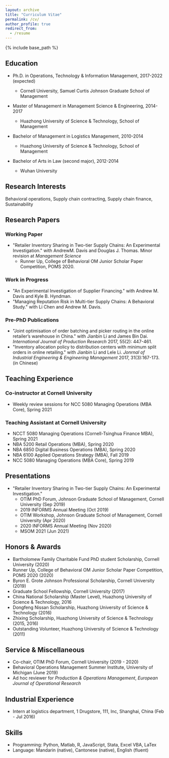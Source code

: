 ```yaml
---
layout: archive
title: "Curriculum Vitae"
permalink: /cv/
author_profile: true
redirect_from:
  - /resume
---
```


{% include base_path %}

## Education
* Ph.D. in Operations, Technology & Information Management, 2017-2022 (expected)
    * Cornell University, Samuel Curtis Johnson Graduate School of Management

* Master of Management in Management Science & Engineering, 2014-2017
    * Huazhong University of Science & Technology, School of Management

* Bachelor of Management in Logistics Management, 2010-2014
    * Huazhong University of Science & Technology, School of Management
* Bachelor of Arts in Law (second major), 2012-2014
    * Wuhan University

## Research Interests
Behavioral operations, Supply chain contracting, Supply chain finance, Sustainability

## Research Papers
### Working Paper
* "Retailer Inventory Sharing in Two-tier Supply Chains:  An Experimental Investigation." with AndrewM. Davis and Douglas J. Thomas. Minor revision at *Management Science*
    * Runner Up, College of Behavioral OM Junior Scholar Paper Competition, POMS 2020.

### Work in Progress
* "An Experimental Investigation of Supplier Financing." with Andrew M. Davis and Kyle B. Hyndman.
* "Managing Reputation Risk in Multi-tier Supply Chains: A Behavioral Study." with Li Chen and Andrew M. Davis.

### Pre-PhD Publications
* "Joint optimisation of order batching and picker routing in the online retailer’s warehouse in China." with Jianbin Li and James Bin Dai. *International Journal of Production Research* 2017, 55(2):  447-461.
* "Inventory allocation policy to distribution centers with minimum split orders in online retailing." with Jianbin Li and Lele Li. *Jonrnal of Industrial Engineering & Engineering Management* 2017, 31(3):167-173. (in Chinese)

## Teaching Experience
### Co-instructor at Cornell University
* Weekly review sessions for NCC 5080 Managing Operations (MBA Core), Spring 2021
### Teaching Assistant at Cornell University
* NCCT 5080 Managing Operations (Cornell-Tsinghua Finance MBA), Spring 2021
* NBA 5200 Retail Operations (MBA), Spring 2020
* NBA 6850 Digital Business Operations (MBA), Spring 2020
* NBA 6100 Applied Operations Strategy (MBA), Fall 2019
* NCC 5080 Managing Operations (MBA Core), Spring 2019

## Presentations
* "Retailer Inventory Sharing in Two-tier Supply Chains: An Experimental Investigation."
    * OTIM PhD Forum, Johnson Graduate School of Management, Cornell University (Sep 2019)
    * 2019 INFORMS Annual Meeting (Oct 2019)
    * OTIM Workshop, Johnson Graduate School of Management, Cornell University (Apr 2020)
    * 2020 INFORMS Annual Meeting (Nov 2020)
    * MSOM 2021 (Jun 2021)

## Honors & Awards
* Bartholomew Family Charitable Fund PhD student Scholarship, Cornell University (2020)
* Runner Up, College of Behavioral OM Junior Scholar Paper Competition, POMS 2020 (2020)
* Byron E. Grote Johnson Professional Scholarship, Cornell University (2019)
* Graduate School Fellowship, Cornell University (2017)
* China National Scholarship (Master Level), Huazhong University of Science & Technology, 2016
* Dongfeng Nissan Scholarship, Huazhong University of Science & Technology (2016)
* Zhixing Scholarship, Huazhong University of Science & Technology (2015, 2016)
* Outstanding Volunteer, Huazhong University of Science & Technology (2011)

## Service & Miscellaneous
* Co-chair, OTIM PhD Forum, Cornell University (2019 - 2020)
* Behavioral Operations Management Summer Institute, University of Michigan (June 2019)
* Ad hoc reviewer for *Production & Operations Management*, *European Journal of Operational Research*

## Industrial Experience
* Intern at logistics department, 1 Drugstore, 111, Inc, Shanghai, China (Feb - Jul 2016)

## Skills
* Programming: Python, Matlab, R, JavaScript, Stata, Excel VBA, LaTex
* Language: Mandarin (native), Cantonese (native), English (fluent)